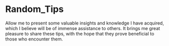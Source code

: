 # Random_Tips
Allow me to present some valuable insights and knowledge I have acquired, which I believe will be of immense assistance to others. It brings me great pleasure to share these tips, with the hope that they prove beneficial to those who encounter them.
